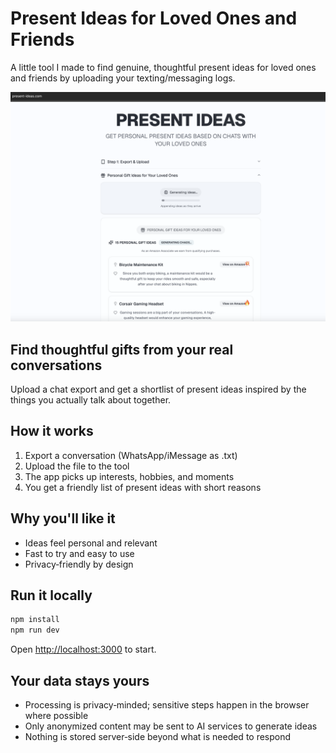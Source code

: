 # Present Ideas for Loved Ones and Friends

A little tool I made to find genuine, thoughtful present ideas for loved ones and friends by uploading your texting/messaging logs.

![Present Ideas](public/present-ideas.png)

## Find thoughtful gifts from your real conversations

Upload a chat export and get a shortlist of present ideas inspired by the things you actually talk about together.

## How it works

1. Export a conversation (WhatsApp/iMessage as .txt)
2. Upload the file to the tool
3. The app picks up interests, hobbies, and moments
4. You get a friendly list of present ideas with short reasons

## Why you'll like it

- Ideas feel personal and relevant
- Fast to try and easy to use
- Privacy‑friendly by design

## Run it locally

```bash
npm install
npm run dev
```

Open [http://localhost:3000](http://localhost:3000) to start.

## Your data stays yours

- Processing is privacy‑minded; sensitive steps happen in the browser where possible
- Only anonymized content may be sent to AI services to generate ideas
- Nothing is stored server‑side beyond what is needed to respond
